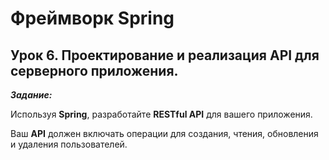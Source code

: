 # Фреймворк Spring 

## Урок 6. Проектирование и реализация API для серверного приложения.

***Задание:***

Используя **Spring**, разработайте **RESTful API**  для вашего приложения.

Ваш **API** должен включать операции для создания, чтения, обновления и удаления пользователей.